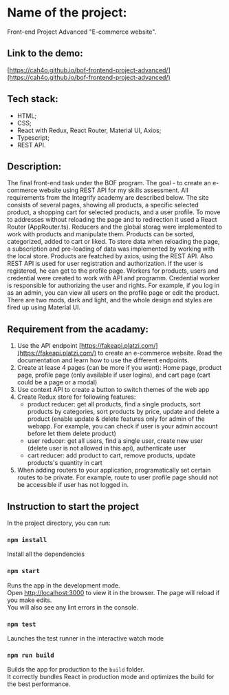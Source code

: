# Name of the project: 
Front-end Project Advanced "E-commerce website".

## Link to the demo: 
[https://cah4o.github.io/bof-frontend-project-advanced/](https://cah4o.github.io/bof-frontend-project-advanced/) 

## Tech stack: 
- HTML;
- CSS;
- React with Redux, React Router, Material UI, Axios; 
- Typescript;
- REST API.

## Description:
The final front-end task under the BOF program. The goal - to create an e-commerce website using REST API for my skills assessment. All requirements from the Integrify academy are described below.
The site consists of several pages, showing all products, a specific selected product, a shopping cart for selected products, and a user profile. To move to addresses without reloading the page and to redirection it used a React Router (AppRouter.ts).
Reducers and the global storag were implemented to work with products and manipulate them. Products can be sorted, categorized, added to cart or liked. To store data when reloading the page, a subscription and pre-loading of data was implemented by working with the local store. Products are featched by axios, using the REST API. Also REST API is used for user registration and authorization. If the user is registered, he can get to the profile page. Workers for products, users and credential  were created to work with API and programm. Credential worker is responsible for authorizing the user and rights. For example, if you log in as an admin, you can view all users on the profile page or edit the product. There are two mods, dark and light, and the whole design and styles are fired up using Material UI.


## Requirement from the acadamy:
1. Use the API endpoint [https://fakeapi.platzi.com/](https://fakeapi.platzi.com/) to create an e-commerce website. Read the documentation and learn how to use the different endpoints.
2. Create at lease 4 pages (can be more if you want): Home page, product page,
profile page (only available if user logins), and cart page (cart could be a page or a modal)
3. Use context API to create a button to switch themes of the web app
4. Create Redux store for following features:
    - product reducer: get all products, find a single products, sort products by
    categories, sort products by price, update and delete a product (enable update & delete features only for admin of the webapp. For example, you can check if user is your admin account before let them delete product)
    - user reducer: get all users, find a single user, create new user (delete user is not allowed in this api), authenticate user
    - cart reducer: add product to cart, remove products, update products's quantity in cart
5. When adding routers to your application, programatically set certain routes to be private. For example, route to user profile page should not be accessible if user has not logged in.

## Instruction to start the project

In the project directory, you can run:
### `npm install` 
Install all the dependencies

### `npm start`  
Runs the app in the development mode.\
Open [http://localhost:3000](http://localhost:3000) to view it in the browser.
The page will reload if you make edits.\
You will also see any lint errors in the console.

### `npm test` 
Launches the test runner in the interactive watch mode

### `npm run build` 
Builds the app for production to the `build` folder.\
It correctly bundles React in production mode and optimizes the build for the best performance.
